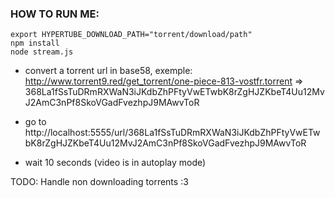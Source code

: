 ### HOW TO RUN ME:
```shell
export HYPERTUBE_DOWNLOAD_PATH="torrent/download/path"
npm install
node stream.js
```

* convert a torrent url in base58,
	exemple: http://www.torrent9.red/get_torrent/one-piece-813-vostfr.torrent => 368La1fSsTuDRmRXWaN3iJKdbZhPFtyVwETwbK8rZgHJZKbeT4Uu12MvJ2AmC3nPf8SkoVGadFvezhpJ9MAwvToR

* go to http://localhost:5555/url/368La1fSsTuDRmRXWaN3iJKdbZhPFtyVwETwbK8rZgHJZKbeT4Uu12MvJ2AmC3nPf8SkoVGadFvezhpJ9MAwvToR
* wait 10 seconds (video is in autoplay mode)

TODO:
	Handle non downloading torrents :3
